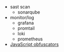 - sast scan
  - sonarqube
- monitor/log
  - grafana
  - promtail
  - loki
  - prometheus
 - [JavaScript obfuscators](https://medium.com/the-z/breaking-down-one-of-the-coolest-javascript-obfuscators-15b234f768c)
